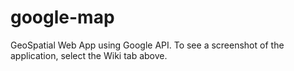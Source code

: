 # google-map
GeoSpatial Web App using Google API. To see a screenshot of the application, select the Wiki tab above.
